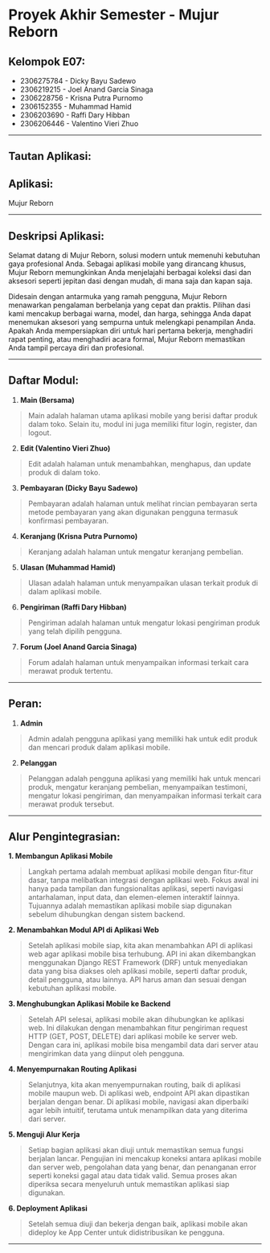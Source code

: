 # Proyek Akhir Semester - Mujur Reborn

## Kelompok E07:
- 2306275784 - Dicky Bayu Sadewo
- 2306219215 - Joel Anand Garcia Sinaga
- 2306228756 - Krisna Putra Purnomo
- 2306152355 - Muhammad Hamid
- 2306203690 - Raffi Dary Hibban
- 2306206446 - Valentino Vieri Zhuo
<hr>

## Tautan Aplikasi: 
## Aplikasi:
Mujur Reborn

<hr>

## Deskripsi Aplikasi:
Selamat datang di Mujur Reborn, solusi modern untuk memenuhi kebutuhan gaya profesional Anda. Sebagai aplikasi mobile yang dirancang khusus, Mujur Reborn memungkinkan Anda menjelajahi berbagai koleksi dasi dan aksesori seperti jepitan dasi dengan mudah, di mana saja dan kapan saja.

Didesain dengan antarmuka yang ramah pengguna, Mujur Reborn menawarkan pengalaman berbelanja yang cepat dan praktis. Pilihan dasi kami mencakup berbagai warna, model, dan harga, sehingga Anda dapat menemukan aksesori yang sempurna untuk melengkapi penampilan Anda. Apakah Anda mempersiapkan diri untuk hari pertama bekerja, menghadiri rapat penting, atau menghadiri acara formal, Mujur Reborn memastikan Anda tampil percaya diri dan profesional.
<hr>

## Daftar Modul:
1. **Main (Bersama)**
> Main adalah halaman utama aplikasi mobile yang berisi daftar produk dalam toko. Selain itu, modul ini juga memiliki fitur login, register, dan logout.
2. **Edit (Valentino Vieri Zhuo)**
> Edit adalah halaman untuk menambahkan, menghapus, dan update produk di dalam toko.
3. **Pembayaran (Dicky Bayu Sadewo)**
> Pembayaran adalah halaman untuk melihat rincian pembayaran serta metode pembayaran yang akan digunakan pengguna termasuk konfirmasi pembayaran.
4. **Keranjang (Krisna Putra Purnomo)**
> Keranjang adalah halaman untuk mengatur keranjang pembelian.
5. **Ulasan (Muhammad Hamid)**
> Ulasan adalah halaman untuk menyampaikan ulasan terkait produk di dalam aplikasi mobile.
6. **Pengiriman (Raffi Dary Hibban)**
> Pengiriman adalah halaman untuk mengatur lokasi pengiriman produk yang telah dipilih pengguna.
7. **Forum (Joel Anand Garcia Sinaga)**
> Forum adalah halaman untuk menyampaikan informasi terkait cara merawat produk tertentu.

<hr>

## Peran:
1. **Admin**
> Admin adalah pengguna aplikasi yang memiliki hak untuk edit produk dan mencari produk dalam aplikasi mobile.
2. **Pelanggan**
> Pelanggan adalah pengguna aplikasi yang memiliki hak untuk mencari produk, mengatur keranjang pembelian, menyampaikan testimoni, mengatur lokasi pengiriman, dan menyampaikan informasi terkait cara merawat produk tersebut.

<hr>

## Alur Pengintegrasian:
**1. Membangun Aplikasi Mobile**

> Langkah pertama adalah membuat aplikasi mobile dengan fitur-fitur dasar, tanpa melibatkan integrasi dengan aplikasi web. Fokus awal ini hanya pada tampilan dan fungsionalitas aplikasi, seperti navigasi antarhalaman, input data, dan elemen-elemen interaktif lainnya. Tujuannya adalah memastikan aplikasi mobile siap digunakan sebelum dihubungkan dengan sistem backend.

**2. Menambahkan Modul API di Aplikasi Web**

> Setelah aplikasi mobile siap, kita akan menambahkan API di aplikasi web agar aplikasi mobile bisa terhubung. API ini akan dikembangkan menggunakan Django REST Framework (DRF) untuk menyediakan data yang bisa diakses oleh aplikasi mobile, seperti daftar produk, detail pengguna, atau lainnya. API harus aman dan sesuai dengan kebutuhan aplikasi mobile.

**3. Menghubungkan Aplikasi Mobile ke Backend**

> Setelah API selesai, aplikasi mobile akan dihubungkan ke aplikasi web. Ini dilakukan dengan menambahkan fitur pengiriman request HTTP (GET, POST, DELETE) dari aplikasi mobile ke server web. Dengan cara ini, aplikasi mobile bisa mengambil data dari server atau mengirimkan data yang diinput oleh pengguna.

**4. Menyempurnakan Routing Aplikasi**

> Selanjutnya, kita akan menyempurnakan routing, baik di aplikasi mobile maupun web. Di aplikasi web, endpoint API akan dipastikan berjalan dengan benar. Di aplikasi mobile, navigasi akan diperbaiki agar lebih intuitif, terutama untuk menampilkan data yang diterima dari server.

**5. Menguji Alur Kerja**

> Setiap bagian aplikasi akan diuji untuk memastikan semua fungsi berjalan lancar. Pengujian ini mencakup koneksi antara aplikasi mobile dan server web, pengolahan data yang benar, dan penanganan error seperti koneksi gagal atau data tidak valid. Semua proses akan diperiksa secara menyeluruh untuk memastikan aplikasi siap digunakan.

**6. Deployment Aplikasi**

> Setelah semua diuji dan bekerja dengan baik, aplikasi mobile akan dideploy ke App Center untuk didistribusikan ke pengguna.
<hr>